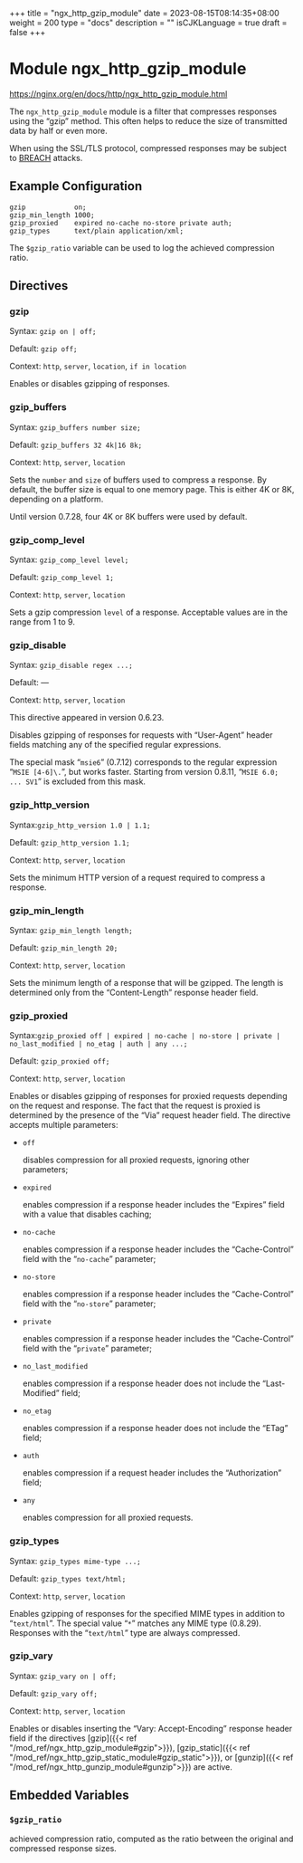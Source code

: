 +++
title = "ngx_http_gzip_module"
date = 2023-08-15T08:14:35+08:00
weight = 200
type = "docs"
description = ""
isCJKLanguage = true
draft = false
+++

# Module ngx_http_gzip_module

https://nginx.org/en/docs/http/ngx_http_gzip_module.html



The `ngx_http_gzip_module` module is a filter that compresses responses using the “gzip” method. This often helps to reduce the size of transmitted data by half or even more.

When using the SSL/TLS protocol, compressed responses may be subject to [BREACH](https://en.wikipedia.org/wiki/BREACH) attacks.





## Example Configuration



```
gzip            on;
gzip_min_length 1000;
gzip_proxied    expired no-cache no-store private auth;
gzip_types      text/plain application/xml;
```



The `$gzip_ratio` variable can be used to log the achieved compression ratio.



## Directives



### gzip

  Syntax:  `gzip on | off;`

  Default: `gzip off;`

  Context: `http`, `server`, `location`, `if in location`


Enables or disables gzipping of responses.



### gzip_buffers

  Syntax:  `gzip_buffers number size;`

  Default: `gzip_buffers 32 4k|16 8k;`

  Context: `http`, `server`, `location`


Sets the `number` and `size` of buffers used to compress a response. By default, the buffer size is equal to one memory page. This is either 4K or 8K, depending on a platform.

Until version 0.7.28, four 4K or 8K buffers were used by default.





### gzip_comp_level

  Syntax:  `gzip_comp_level level;`

  Default: `gzip_comp_level 1;`

  Context: `http`, `server`, `location`


Sets a gzip compression `level` of a response. Acceptable values are in the range from 1 to 9.



### gzip_disable

  Syntax:  `gzip_disable regex ...;`

  Default: —

  Context: `http`, `server`, `location`


This directive appeared in version 0.6.23.

Disables gzipping of responses for requests with “User-Agent” header fields matching any of the specified regular expressions.

The special mask “`msie6`” (0.7.12) corresponds to the regular expression “`MSIE [4-6]\.`”, but works faster. Starting from version 0.8.11, “`MSIE 6.0; ... SV1`” is excluded from this mask.



### gzip_http_version

  Syntax:`gzip_http_version 1.0 | 1.1;`

  Default: `gzip_http_version 1.1;`

  Context: `http`, `server`, `location`


Sets the minimum HTTP version of a request required to compress a response.



### gzip_min_length

  Syntax:  `gzip_min_length length;`

  Default: `gzip_min_length 20;`

  Context: `http`, `server`, `location`


Sets the minimum length of a response that will be gzipped. The length is determined only from the “Content-Length” response header field.



### gzip_proxied

  Syntax:`gzip_proxied off | expired | no-cache | no-store | private | no_last_modified | no_etag | auth | any ...;`

  Default: `gzip_proxied off;`

  Context: `http`, `server`, `location`


Enables or disables gzipping of responses for proxied requests depending on the request and response. The fact that the request is proxied is determined by the presence of the “Via” request header field. The directive accepts multiple parameters:

- `off`

  disables compression for all proxied requests, ignoring other parameters;

- `expired`

  enables compression if a response header includes the “Expires” field with a value that disables caching;

- `no-cache`

  enables compression if a response header includes the “Cache-Control” field with the “`no-cache`” parameter;

- `no-store`

  enables compression if a response header includes the “Cache-Control” field with the “`no-store`” parameter;

- `private`

  enables compression if a response header includes the “Cache-Control” field with the “`private`” parameter;

- `no_last_modified`

  enables compression if a response header does not include the “Last-Modified” field;

- `no_etag`

  enables compression if a response header does not include the “ETag” field;

- `auth`

  enables compression if a request header includes the “Authorization” field;

- `any`

  enables compression for all proxied requests.





### gzip_types

  Syntax:  `gzip_types mime-type ...;`

  Default: `gzip_types text/html;`

  Context: `http`, `server`, `location`


Enables gzipping of responses for the specified MIME types in addition to “`text/html`”. The special value “`*`” matches any MIME type (0.8.29). Responses with the “`text/html`” type are always compressed.



### gzip_vary

  Syntax:  `gzip_vary on | off;`

  Default: `gzip_vary off;`

  Context: `http`, `server`, `location`


Enables or disables inserting the “Vary: Accept-Encoding” response header field if the directives [gzip]({{< ref "/mod_ref/ngx_http_gzip_module#gzip">}}), [gzip_static]({{< ref "/mod_ref/ngx_http_gzip_static_module#gzip_static">}}), or [gunzip]({{< ref "/mod_ref/ngx_http_gunzip_module#gunzip">}}) are active.



## Embedded Variables



### `$gzip_ratio`

  achieved compression ratio, computed as the ratio between the original and compressed response sizes.